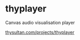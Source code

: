 # thyplayer
Canvas audio visualisation player

[thysultan.com/projects/thyplayer](thysultan.com/projects/thyplayer)
